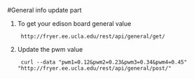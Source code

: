 #General info update part
1. To get your edison board general value

        http://fryer.ee.ucla.edu/rest/api/general/get/
2. Update the pwm value

        curl --data "pwm1=0.12&pwm2=0.23&pwm3=0.34&pwm4=0.45" "http://fryer.ee.ucla.edu/rest/api/general/post/"
